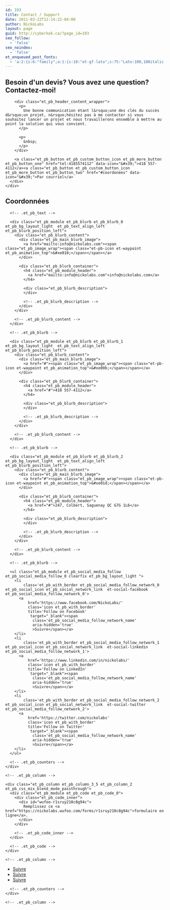 ```yaml
---
id: 193
title: Contact / Support
date: 2011-03-22T12:14:22-04:00
author: NickoLabs
layout: page
guid: http://cyberkok.ca/?page_id=193
seo_follow:
  - 'false'
seo_noindex:
  - 'false'
et_enqueued_post_fonts:
  - 'a:2:{s:6:"family";a:1:{s:10:"et-gf-lato";s:75:"Lato:100,100italic,300,300italic,regular,italic,700,700italic,900,900italic";}s:6:"subset";a:2:{i:0;s:5:"latin";i:1;s:9:"latin-ext";}}'
---
```

<div class="et_pb_section et_pb_section_1 et_animated et_pb_with_background et_pb_section_parallax et_pb_fullwidth_section et_section_regular">
  <div class="et_parallax_bg" style="background-image: url(https://nickolabs.com/wp-content/uploads/2018/12/bg-hero.png);">
  </div><section class="et_pb_module et_pb_fullwidth_header et_pb_fullwidth_header_0 et_animated et_hover_enabled et_pb_bg_layout_light et_pb_text_align_left"> 
  
  <div class="et_pb_fullwidth_header_container left">
    <div class="header-content-container center">
      <div class="header-content">
        <h1 class="et_pb_module_header">
          Besoin d'un devis? Vous avez une question? Contactez-moi!
        </h1>
        
        <div class="et_pb_header_content_wrapper">
          <p>
            Une bonne communication étant l&rsquo;une des clés du succès d&rsquo;un projet, n&rsquo;hésitez pas à me contacter si vous souhaitez lancer un projet et nous travaillerons ensemble à mettre au point la solution qui vous convient.
          </p>
          
          <p>
            &nbsp;
          </p>
        </div>
        
        <a class="et_pb_button et_pb_custom_button_icon et_pb_more_button et_pb_button_one" href="tel:4185574112" data-icon="&#x39;">418 557-4112</a><a class="et_pb_button et_pb_custom_button_icon et_pb_more_button et_pb_button_two" href="#coordonees" data-icon="&#x39;">Par courriel</a>
      </div>
    </div>
  </div>
  
  <div class="et_pb_fullwidth_header_overlay">
  </div>
  
  <div class="et_pb_fullwidth_header_scroll">
  </div></section>
</div>

<!-- .et_pb_section -->

<div class="et_pb_section et_pb_section_2 et_section_regular">
  <div id="coordonees" class="et_pb_row et_pb_row_1 et_animated et_pb_equal_columns">
    <div class="et_pb_column et_pb_column_2_5 et_pb_column_1    et_pb_css_mix_blend_mode_passthrough">
      <div class="et_pb_module et_pb_text et_pb_text_1 et_pb_bg_layout_light  et_pb_text_align_left">
        <div class="et_pb_text_inner">
          <h2>
            Coordonnées
          </h2>
        </div>
      </div>
      
      <!-- .et_pb_text -->
      
      <div class="et_pb_module et_pb_blurb et_pb_blurb_0 et_pb_bg_layout_light  et_pb_text_align_left  et_pb_blurb_position_left">
        <div class="et_pb_blurb_content">
          <div class="et_pb_main_blurb_image">
            <a href="mailto:info@nickolabs.com"><span class="et_pb_image_wrap"><span class="et-pb-icon et-waypoint et_pb_animation_top">&#xe010;</span></span></a>
          </div>
          
          <div class="et_pb_blurb_container">
            <h4 class="et_pb_module_header">
              <a href="mailto:info@nickolabs.com">info@nickolabs.com</a>
            </h4>
            
            <div class="et_pb_blurb_description">
            </div>
            
            <!-- .et_pb_blurb_description -->
          </div>
        </div>
        
        <!-- .et_pb_blurb_content -->
      </div>
      
      <!-- .et_pb_blurb -->
      
      <div class="et_pb_module et_pb_blurb et_pb_blurb_1 et_pb_bg_layout_light  et_pb_text_align_left  et_pb_blurb_position_left">
        <div class="et_pb_blurb_content">
          <div class="et_pb_main_blurb_image">
            <a href="#"><span class="et_pb_image_wrap"><span class="et-pb-icon et-waypoint et_pb_animation_top">&#xe00b;</span></span></a>
          </div>
          
          <div class="et_pb_blurb_container">
            <h4 class="et_pb_module_header">
              <a href="#">418 557-4112</a>
            </h4>
            
            <div class="et_pb_blurb_description">
            </div>
            
            <!-- .et_pb_blurb_description -->
          </div>
        </div>
        
        <!-- .et_pb_blurb_content -->
      </div>
      
      <!-- .et_pb_blurb -->
      
      <div class="et_pb_module et_pb_blurb et_pb_blurb_2 et_pb_bg_layout_light  et_pb_text_align_left  et_pb_blurb_position_left">
        <div class="et_pb_blurb_content">
          <div class="et_pb_main_blurb_image">
            <a href="#"><span class="et_pb_image_wrap"><span class="et-pb-icon et-waypoint et_pb_animation_top">&#xe01d;</span></span></a>
          </div>
          
          <div class="et_pb_blurb_container">
            <h4 class="et_pb_module_header">
              <a href="#">247, Colbert, Saguenay QC G7G 1L6</a>
            </h4>
            
            <div class="et_pb_blurb_description">
            </div>
            
            <!-- .et_pb_blurb_description -->
          </div>
        </div>
        
        <!-- .et_pb_blurb_content -->
      </div>
      
      <!-- .et_pb_blurb -->
      
      <ul class="et_pb_module et_pb_social_media_follow et_pb_social_media_follow_0 clearfix et_pb_bg_layout_light ">
        <li
            class='et_pb_with_border et_pb_social_media_follow_network_0 et_pb_social_icon et_pb_social_network_link  et-social-facebook et_pb_social_media_follow_network_0'>
          <a
              href='https://www.facebook.com/NickoLabs/'
              class='icon et_pb_with_border'
              title='Follow on Facebook'
               target="_blank"><span
                class='et_pb_social_media_follow_network_name'
                aria-hidden='true'
                >Suivre</span></a>
        </li>
        <li
            class='et_pb_with_border et_pb_social_media_follow_network_1 et_pb_social_icon et_pb_social_network_link  et-social-linkedin et_pb_social_media_follow_network_1'>
          <a
              href='https://www.linkedin.com/in/nickolabs/'
              class='icon et_pb_with_border'
              title='Follow on LinkedIn'
               target="_blank"><span
                class='et_pb_social_media_follow_network_name'
                aria-hidden='true'
                >Suivre</span></a>
        </li>
        <li
            class='et_pb_with_border et_pb_social_media_follow_network_2 et_pb_social_icon et_pb_social_network_link  et-social-twitter et_pb_social_media_follow_network_2'>
          <a
              href='https://twitter.com/nickolabs'
              class='icon et_pb_with_border'
              title='Follow on Twitter'
               target="_blank"><span
                class='et_pb_social_media_follow_network_name'
                aria-hidden='true'
                >Suivre</span></a>
        </li>
      </ul>
      
      <!-- .et_pb_counters -->
    </div>
    
    <!-- .et_pb_column -->
    
    <div class="et_pb_column et_pb_column_3_5 et_pb_column_2    et_pb_css_mix_blend_mode_passthrough">
      <div class="et_pb_module et_pb_code et_pb_code_0">
        <div class="et_pb_code_inner">
          <div id="wufoo-r1sruy210c8g94c">
            Remplissez ce <a href="https://nickolabs.wufoo.com/forms/r1sruy210c8g94c">formulaire en ligne</a>.
          </div>
        </div>
        
        <!-- .et_pb_code_inner -->
      </div>
      
      <!-- .et_pb_code -->
    </div>
    
    <!-- .et_pb_column -->
  </div>
  
  <!-- .et_pb_row -->
</div>

<!-- .et_pb_section -->

<div class="et_pb_section et_pb_section_3 et_pb_with_background et_section_regular">
  <div class="et_pb_row et_pb_row_2">
    <div class="et_pb_column et_pb_column_4_4 et_pb_column_3    et_pb_css_mix_blend_mode_passthrough et-last-child">
      <ul class="et_pb_module et_pb_social_media_follow et_pb_social_media_follow_1 clearfix et_pb_bg_layout_light  et_pb_text_align_center">
        <li
            class='et_pb_with_border et_pb_social_media_follow_network_3 et_pb_social_icon et_pb_social_network_link  et-social-facebook et_pb_social_media_follow_network_3'>
          <a
              href='https://www.facebook.com/NickoLabs/'
              class='icon et_pb_with_border'
              title='Follow on Facebook'
               target="_blank"><span
                class='et_pb_social_media_follow_network_name'
                aria-hidden='true'
                >Suivre</span></a>
        </li>
        <li
            class='et_pb_with_border et_pb_social_media_follow_network_4 et_pb_social_icon et_pb_social_network_link  et-social-linkedin et_pb_social_media_follow_network_4'>
          <a
              href='https://www.linkedin.com/in/nickolabs/'
              class='icon et_pb_with_border'
              title='Follow on LinkedIn'
               target="_blank"><span
                class='et_pb_social_media_follow_network_name'
                aria-hidden='true'
                >Suivre</span></a>
        </li>
        <li
            class='et_pb_with_border et_pb_social_media_follow_network_5 et_pb_social_icon et_pb_social_network_link  et-social-twitter et_pb_social_media_follow_network_5'>
          <a
              href='https://twitter.com/nickolabs'
              class='icon et_pb_with_border'
              title='Follow on Twitter'
               target="_blank"><span
                class='et_pb_social_media_follow_network_name'
                aria-hidden='true'
                >Suivre</span></a>
        </li>
      </ul>
      
      <!-- .et_pb_counters -->
    </div>
    
    <!-- .et_pb_column -->
  </div>
  
  <!-- .et_pb_row -->
</div>

<!-- .et_pb_section -->